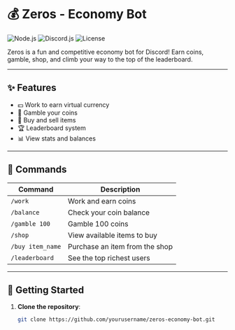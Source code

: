 # 💰 Zeros - Economy Bot

![Node.js](https://img.shields.io/badge/Node.js-16.x-brightgreen)
![Discord.js](https://img.shields.io/badge/Discord.js-v14-blue)
![License](https://img.shields.io/badge/License-MIT-yellow)

Zeros is a fun and competitive economy bot for Discord! Earn coins, gamble, shop, and climb your way to the top of the leaderboard.

---

## ✨ Features

- 💵 Work to earn virtual currency
- 🎰 Gamble your coins
- 🛒 Buy and sell items
- 🏆 Leaderboard system
- 📊 View stats and balances

---

## 📜 Commands

| Command             | Description                      |
|---------------------|----------------------------------|
| `/work`             | Work and earn coins              |
| `/balance`          | Check your coin balance          |
| `/gamble 100`       | Gamble 100 coins                 |
| `/shop`             | View available items to buy      |
| `/buy item_name`    | Purchase an item from the shop   |
| `/leaderboard`      | See the top richest users        |

---

## 🚀 Getting Started

1. **Clone the repository**:
   ```bash
   git clone https://github.com/yourusername/zeros-economy-bot.git
